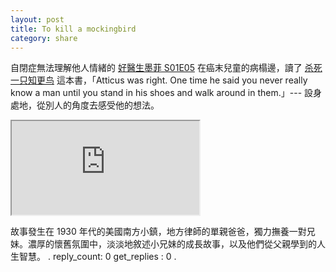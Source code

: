 ```yaml
---
layout: post
title: To kill a mockingbird
category: share
---
```

自閉症無法理解他人情緒的 [好醫生墨菲 S01E05](https://v.gimy.tv/play/14125-2-5.html) 在癌末兒童的病榻邊，讀了 [杀死一只知更鸟](https://zh.wikipedia.org/wiki/%E6%9D%80%E6%AD%BB%E4%B8%80%E5%8F%AA%E7%9F%A5%E6%9B%B4%E9%B8%9F) 這本書，「Atticus was right. One time he said you never really know a man until you stand in his shoes and walk around in them.」--- 設身處地，從別人的角度去感受他的想法。

<div class="videoWrapper"><iframe src="https://www.youtube.com/embed/uqkohqLvClI"></iframe></div>

故事發生在 1930 年代的美國南方小鎮，地方律師的單親爸爸，獨力撫養一對兄妹。濃厚的懷舊氛圍中，淡淡地敘述小兄妹的成長故事，以及他們從父親學到的人生智慧。
.
reply_count: 0
get_replies : 0
.
